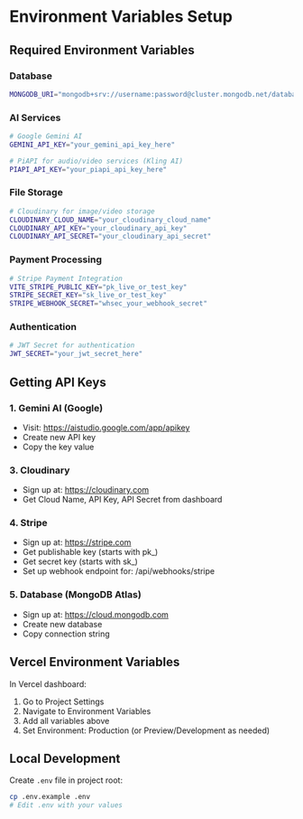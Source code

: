 # Environment Variables Setup

## Required Environment Variables

### Database
```bash
MONGODB_URI="mongodb+srv://username:password@cluster.mongodb.net/database"
```

### AI Services
```bash
# Google Gemini AI
GEMINI_API_KEY="your_gemini_api_key_here"

# PiAPI for audio/video services (Kling AI)
PIAPI_API_KEY="your_piapi_api_key_here"
```

### File Storage
```bash
# Cloudinary for image/video storage
CLOUDINARY_CLOUD_NAME="your_cloudinary_cloud_name"
CLOUDINARY_API_KEY="your_cloudinary_api_key"
CLOUDINARY_API_SECRET="your_cloudinary_api_secret"
```

### Payment Processing
```bash
# Stripe Payment Integration
VITE_STRIPE_PUBLIC_KEY="pk_live_or_test_key"
STRIPE_SECRET_KEY="sk_live_or_test_key"
STRIPE_WEBHOOK_SECRET="whsec_your_webhook_secret"
```

### Authentication
```bash
# JWT Secret for authentication
JWT_SECRET="your_jwt_secret_here"
```

## Getting API Keys

### 1. Gemini AI (Google)
- Visit: https://aistudio.google.com/app/apikey
- Create new API key
- Copy the key value

### 3. Cloudinary
- Sign up at: https://cloudinary.com
- Get Cloud Name, API Key, API Secret from dashboard

### 4. Stripe
- Sign up at: https://stripe.com
- Get publishable key (starts with pk_)
- Get secret key (starts with sk_)
- Set up webhook endpoint for: /api/webhooks/stripe

### 5. Database (MongoDB Atlas)
- Sign up at: https://cloud.mongodb.com
- Create new database
- Copy connection string

## Vercel Environment Variables

In Vercel dashboard:
1. Go to Project Settings
2. Navigate to Environment Variables
3. Add all variables above
4. Set Environment: Production (or Preview/Development as needed)

## Local Development

Create `.env` file in project root:
```bash
cp .env.example .env
# Edit .env with your values
```
